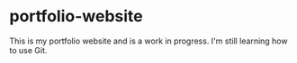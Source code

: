 # portfolio-website
This is my portfolio website and is a work in progress. I'm still learning how to use Git.
